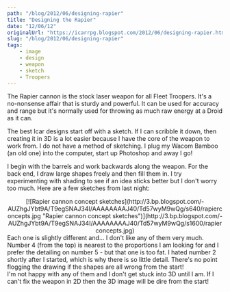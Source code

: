 ```yaml
---
path: "/blog/2012/06/designing-rapier"
title: "Designing the Rapier"
date: "12/06/12"
originalUrl: "https://icarrpg.blogspot.com/2012/06/designing-rapier.html"
slug: "/blog/2012/06/designing-rapier"
tags:
    - image
    - design
    - weapon
    - sketch
    - Troopers
---
```

The Rapier cannon is the stock laser weapon for all Fleet Troopers. It's a no-nonsense affair that is sturdy and powerful. It can be used for accuracy and range but it's normally used for throwing as much raw energy at a Droid as it can.  

The best Icar designs start off with a sketch. If I can scribble it down, then creating it in 3D is a lot easier because I have the core of the weapon to work from. I do not have a method of sketching. I plug my Wacom Bamboo (an old one) into the computer, start up Photoshop and away I go!  

I begin with the barrels and work backwards along the weapon. For the back end, I draw large shapes freely and then fill them in. I try experimenting with shading to see if an idea sticks better but I don't worry too much. Here are a few sketches from last night:  

<div class="separator" style="clear: both; text-align: center;">[![Rapier cannon concept sketches](http://3.bp.blogspot.com/-AUZhgJYbt9A/T9egSNAJ34I/AAAAAAAAJ40/Td57wyM9wQg/s640/rapierconcepts.jpg "Rapier cannon concept sketches")](http://3.bp.blogspot.com/-AUZhgJYbt9A/T9egSNAJ34I/AAAAAAAAJ40/Td57wyM9wQg/s1600/rapierconcepts.jpg)</div><div class="separator" style="clear: both; text-align: center;">  
</div><div class="separator" style="clear: both; text-align: left;">Each one is slightly different and... I don't like any of them very much. Number 4 (from the top) is nearest to the proportions I am looking for and I prefer the detailing on number 5 - but that one is too fat. I hated number 2 shortly after I started, which is why there is so little detail. There's no point flogging the drawing if the shapes are all wrong from the start! </div><div class="separator" style="clear: both; text-align: left;">  
</div><div class="separator" style="clear: both; text-align: left;">I'm not happy with any of them and I don't get stuck into 3D until I am. If I can't fix the weapon in 2D then the 3D image will be dire from the start!</div>  